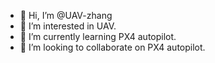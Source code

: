 - 👋 Hi, I’m @UAV-zhang
- 👀 I’m interested in UAV.
- 🌱 I’m currently learning PX4 autopilot.
- 💞️ I’m looking to collaborate on PX4 autopilot.


<!---
UAV-zhang/UAV-zhang is a ✨ special ✨ repository because its `README.md` (this file) appears on your GitHub profile.
You can click the Preview link to take a look at your changes.
--->
